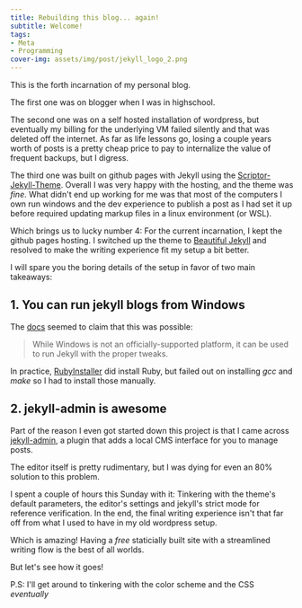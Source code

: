 ```yaml
---
title: Rebuilding this blog... again!
subtitle: Welcome!
tags:
- Meta
- Programming
cover-img: assets/img/post/jekyll_logo_2.png
---
```


This is the forth incarnation of my personal blog.

The first one was on blogger when I was in highschool. 

The second one was on a self hosted installation of wordpress, but eventually my billing for the underlying VM failed silently and that was deleted off the internet. As far as life lessons go, losing a couple years worth of posts is a pretty cheap price to pay to internalize the value of frequent backups, but I digress.

The third one was built on github pages with Jekyll using the [Scriptor-Jekyll-Theme](https://github.com/JustGoodThemes/Scriptor-Jekyll-Theme). Overall I was very happy with the hosting, and the theme was *fine*. What didn't end up working for me was that most of the computers I own run windows and the dev experience to publish a post as I had set it up before required updating markup files in a linux environment (or WSL). 

Which brings us to lucky number 4: For the current incarnation, I kept the github pages hosting. I switched up the theme to [Beautiful Jekyll](https://beautifuljekyll.com/) and resolved to make the writing experience fit my setup a bit better.  

I will spare you the boring details of the setup in favor of two main takeaways:
## 1. You can run jekyll blogs from Windows
The [docs](https://jekyllrb.com/docs/installation/windows/) seemed to claim that this was possible: 
 > While Windows is not an officially-supported platform, it can be used to run Jekyll with the proper tweaks.


In practice, [RubyInstaller](https://rubyinstaller.org/) did install Ruby, but failed out on installing *gcc* and *make* so I had to install those manually.  


## 2. jekyll-admin is awesome

Part of the reason I even got started down this project is that I came across [jekyll-admin](https://github.com/jekyll/jekyll-admin), a plugin that adds a local CMS interface for you to manage posts.  

The editor itself is pretty rudimentary, but I was dying for even an 80% solution to this problem.  

I spent a couple of hours this Sunday with it: Tinkering with the theme's default parameters, the editor's settings and jekyll's strict mode for reference verification. In the end, the final writing experience isn't that far off from what I used to have in my old wordpress setup.  

Which is amazing! Having a *free* staticially built site with a streamlined writing flow is the best of all worlds.   

But let's see how it goes!  

P.S: I'll get around to tinkering with the color scheme and the CSS *eventually*
